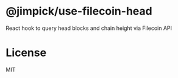 @jimpick/use-filecoin-head
==========================

React hook to query head blocks and chain height via Filecoin API

# License

MIT
